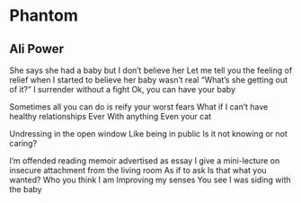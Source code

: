 # Phantom
## Ali Power
She says she had a baby
but I don’t believe her
Let me tell you the feeling
of relief when I started to believe her
baby wasn’t real
“What’s she getting out of it?”
I surrender without a fight
Ok, you can have your baby

Sometimes all you can do is reify your worst fears
What if I can’t have healthy relationships
Ever
With anything
Even your cat

Undressing in the open window
Like being in public
Is it not knowing or not caring?

I’m offended reading memoir advertised as essay
I give a mini-lecture on insecure attachment
from the living room
As if to ask
Is that what you wanted?
Who you think I am
Improving my senses
You see I was siding with the baby
